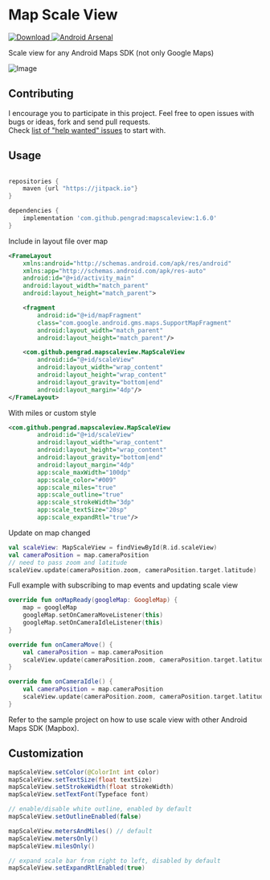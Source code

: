 # Map Scale View
[ ![Download](https://api.bintray.com/packages/pengrad/maven/mapscaleview/images/download.svg) ](https://bintray.com/pengrad/maven/mapscaleview/_latestVersion)
[![Android Arsenal](https://img.shields.io/badge/Android%20Arsenal-MapScaleView-green.svg?style=true)](https://android-arsenal.com/details/1/4541)

Scale view for any Android Maps SDK (not only Google Maps)

![Image](images/image_rtl.png)

## Contributing
I encourage you to participate in this project. Feel free to open issues with bugs or ideas, fork and send pull requests.  
Check [list of "help wanted" issues](https://github.com/pengrad/MapScaleView/issues?q=is%3Aissue+is%3Aopen+label%3A%22help+wanted%22) to start with.

## Usage
```groovy

repositories {
    maven {url "https://jitpack.io"}
}

dependencies {
    implementation 'com.github.pengrad:mapscaleview:1.6.0'
}
```

Include in layout file over map
```xml
<FrameLayout
    xmlns:android="http://schemas.android.com/apk/res/android"
    xmlns:app="http://schemas.android.com/apk/res-auto"
    android:id="@+id/activity_main"
    android:layout_width="match_parent"
    android:layout_height="match_parent">

    <fragment
        android:id="@+id/mapFragment"
        class="com.google.android.gms.maps.SupportMapFragment"
        android:layout_width="match_parent"
        android:layout_height="match_parent"/>

    <com.github.pengrad.mapscaleview.MapScaleView
        android:id="@+id/scaleView"
        android:layout_width="wrap_content"
        android:layout_height="wrap_content"
        android:layout_gravity="bottom|end"
        android:layout_margin="4dp"/>
</FrameLayout>
```

With miles or custom style
```xml
<com.github.pengrad.mapscaleview.MapScaleView
        android:id="@+id/scaleView"
        android:layout_width="wrap_content"
        android:layout_height="wrap_content"
        android:layout_gravity="bottom|end"
        android:layout_margin="4dp"
        app:scale_maxWidth="100dp"
        app:scale_color="#009"
        app:scale_miles="true"
        app:scale_outline="true"
        app:scale_strokeWidth="3dp"
        app:scale_textSize="20sp"
        app:scale_expandRtl="true"/>
```

Update on map changed
```kotlin
val scaleView: MapScaleView = findViewById(R.id.scaleView)
val cameraPosition = map.cameraPosition
// need to pass zoom and latitude
scaleView.update(cameraPosition.zoom, cameraPosition.target.latitude)
```

Full example with subscribing to map events and updating scale view
```kotlin
override fun onMapReady(googleMap: GoogleMap) {
    map = googleMap
    googleMap.setOnCameraMoveListener(this)
    googleMap.setOnCameraIdleListener(this)
}

override fun onCameraMove() {
    val cameraPosition = map.cameraPosition
    scaleView.update(cameraPosition.zoom, cameraPosition.target.latitude)
}

override fun onCameraIdle() {
    val cameraPosition = map.cameraPosition
    scaleView.update(cameraPosition.zoom, cameraPosition.target.latitude)
}
```

Refer to the sample project on how to use scale view with other Android Maps SDK (Mapbox).

## Customization
```java
mapScaleView.setColor(@ColorInt int color)
mapScaleView.setTextSize(float textSize)
mapScaleView.setStrokeWidth(float strokeWidth)
mapScaleView.setTextFont(Typeface font)

// enable/disable white outline, enabled by default
mapScaleView.setOutlineEnabled(false)

mapScaleView.metersAndMiles() // default
mapScaleView.metersOnly()
mapScaleView.milesOnly()

// expand scale bar from right to left, disabled by default
mapScaleView.setExpandRtlEnabled(true)
```
